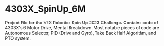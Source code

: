 # 4303X_SpinUp_6M
Project File for the VEX Robotics Spin Up 2023 Challenge. Contains code of 4303X's 6 Motor Drive, Mental Breakdown. 
Most notable pieces of code are Autonomous Selector, PID (Drive and Gyro), Take Back Half Algorithm, and PTO system.
